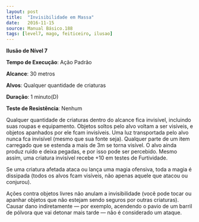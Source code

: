 ```yaml
---
layout: post
title:  "Invisibilidade em Massa"
date:   2016-11-15
source: Manual Básico.188
tags: [level7, mago, feiticeiro, ilusao]
---
```


**Ilusão de Nível 7**

**Tempo de Execução**: Ação Padrão

**Alcance**: 30 metros

**Alvos**: Qualquer quantidade de criaturas

**Duração**: 1 minuto(D)

**Teste de Resistência**: Nenhum 

Qualquer quantidade de criaturas dentro do alcance fica invisível, incluindo suas roupas e equipamento. 
Objetos soltos pelo alvo voltam a ser visíveis, e objetos apanhados por ele fcam invisíveis. 
Uma luz transportada pelo alvo nunca fca invisível (mesmo que sua fonte seja). 
Qualquer parte de um item carregado que se estenda a mais de 3m se torna visível.
O alvo ainda produz ruído e deixa pegadas, e por isso pode ser percebido.
Mesmo assim, uma criatura invisível recebe +10 em testes de Furtividade.

Se uma criatura afetada ataca ou lança uma magia ofensiva, toda a magia é dissipada (todos os alvos fcam visíveis, não apenas aquele que atacou ou conjurou).

Ações contra objetos livres não anulam a invisibilidade (você pode tocar ou apanhar objetos que não estejam sendo seguros por outras
criaturas). Causar dano indiretamente — por exemplo, acendendo o pavio de um barril de pólvora que vai detonar mais tarde — não é considerado um ataque.